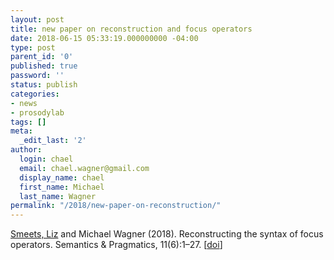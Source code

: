 ```yaml
---
layout: post
title: new paper on reconstruction and focus operators
date: 2018-06-15 05:33:19.000000000 -04:00
type: post
parent_id: '0'
published: true
password: ''
status: publish
categories:
- news
- prosodylab
tags: []
meta:
  _edit_last: '2'
author:
  login: chael
  email: chael.wagner@gmail.com
  display_name: chael
  first_name: Michael
  last_name: Wagner
permalink: "/2018/new-paper-on-reconstruction/"
---
```

[Smeets, Liz](http://lizsmeets.github.io/) and Michael Wagner (2018). Reconstructing the syntax of focus operators. Semantics & Pragmatics, 11(6):1–27. [[doi](http://dx.doi.org/10.3765/sp.11.6)]

